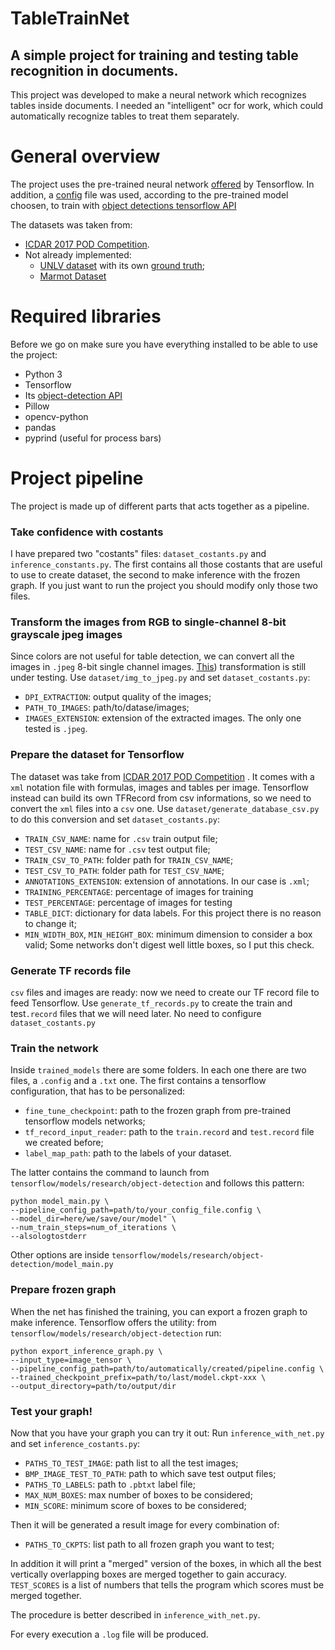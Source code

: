 # TableTrainNet
## A simple project for training and testing table recognition in documents.
This project was developed to make a neural network which recognizes tables inside documents.
I needed an "intelligent" ocr for work, which could automatically recognize tables to treat them separately.

# General overview
The project uses the pre-trained neural network 
[offered](https://github.com/tensorflow/models/blob/master/research/object_detection/g3doc/detection_model_zoo.md)
by Tensorflow. In addition, a 
[config](https://github.com/tensorflow/models/tree/master/research/object_detection/samples/configs)
file was used, according to the pre-trained model choosen, to train with 
[object detections tensorflow API](https://github.com/tensorflow/models/tree/master/research/object_detection#tensorflow-object-detection-api)

The datasets was taken from:
* [ICDAR 2017 POD Competition](http://www.icst.pku.edu.cn/cpdp/ICDAR2017_PODCompetition/dataset.html).
* Not already implemented:
    * [UNLV dataset](https://github.com/tesseract-ocr/tesseract/wiki/UNLV-Testing-of-Tesseract#downloading-the-images)
    with its own
    [ground truth](http://www.iapr-tc11.org/mediawiki/index.php?title=Table_Ground_Truth_for_the_UW3_and_UNLV_datasets);
    * [Marmot Dataset](http://www.icst.pku.edu.cn/cpdp/data/marmot_data.htm)

# Required libraries
Before we go on make sure you have everything installed to be able to use the project:
* Python 3
* Tensorflow
* Its [object-detection API](https://github.com/tensorflow/models/tree/master/research/object_detection#tensorflow-object-detection-api)
* Pillow
* opencv-python
* pandas
* pyprind (useful for process bars)

# Project pipeline
The project is made up of different parts that acts together as a pipeline.

### Take confidence with costants
I have prepared two "costants" files: `dataset_costants.py` and `inference_constants.py`.
The first contains all those costants that are useful to use to create dataset, the second to make
inference with the frozen graph. If you just want to run the project you should modify only those two files.
 
### Transform the images from RGB to single-channel 8-bit grayscale jpeg images
Since colors are not useful for table detection, we can convert all the images in `.jpeg` 8-bit single channel images.
[This](https://www.researchgate.net/publication/320243569_Table_Detection_Using_Deep_Learning))
transformation is still under testing.
Use `dataset/img_to_jpeg.py` and set `dataset_costants.py`:
* `DPI_EXTRACTION`: output quality of the images;
* `PATH_TO_IMAGES`: path/to/datase/images;
* `IMAGES_EXTENSION`: extension of the extracted images. The only one tested is `.jpeg`.

### Prepare the dataset for Tensorflow
The dataset was take from 
[ICDAR 2017 POD Competition](http://www.icst.pku.edu.cn/cpdp/ICDAR2017_PODCompetition/dataset.html)
. It comes with a `xml` notation file with formulas, images and tables per image.
Tensorflow instead can build its own TFRecord from csv informations, so we need to convert
the `xml` files into a `csv` one.
Use `dataset/generate_database_csv.py` to do this conversion and set `dataset_costants.py`:
* `TRAIN_CSV_NAME`: name for `.csv` train output file; 
* `TEST_CSV_NAME`: name for `.csv` test output file;
* `TRAIN_CSV_TO_PATH`: folder path for `TRAIN_CSV_NAME`;
* `TEST_CSV_TO_PATH`: folder path for `TEST_CSV_NAME`;
* `ANNOTATIONS_EXTENSION`: extension of annotations. In our case is `.xml`;
* `TRAINING_PERCENTAGE`: percentage of images for training
* `TEST_PERCENTAGE`: percentage of images for testing
* `TABLE_DICT`: dictionary for data labels. For this project there is no reason to change it;
* `MIN_WIDTH_BOX`, `MIN_HEIGHT_BOX`: minimum dimension to consider a box valid;
Some networks don't digest well little boxes, so I put this check.

### Generate TF records file
`csv` files and images are ready: now we need to create our TF record file to feed Tensorflow.
Use `generate_tf_records.py` to create the train and test`.record` files that we will need later. No need to configure
`dataset_costants.py`

### Train the network
Inside `trained_models` there are some folders. In each one there are two files, a `.config` and a `.txt` one.
The first contains a tensorflow configuration, that has to be personalized:
* `fine_tune_checkpoint`: path to the frozen graph from pre-trained tensorflow models networks;
* `tf_record_input_reader`: path to the `train.record` and `test.record` file we created before;
* `label_map_path`: path to the labels of your dataset.

The latter contains the command to launch from `tensorflow/models/research/object-detection`
and follows this pattern:
```angular2html
python model_main.py \
--pipeline_config_path=path/to/your_config_file.config \
--model_dir=here/we/save/our/model" \ 
--num_train_steps=num_of_iterations \
--alsologtostderr
```
Other options are inside `tensorflow/models/research/object-detection/model_main.py`

### Prepare frozen graph
When the net has finished the training, you can export a frozen graph to make inference.
Tensorflow offers the utility: from `tensorflow/models/research/object-detection` run:
```angular2html
python export_inference_graph.py \ 
--input_type=image_tensor \
--pipeline_config_path=path/to/automatically/created/pipeline.config \ 
--trained_checkpoint_prefix=path/to/last/model.ckpt-xxx \
--output_directory=path/to/output/dir
```

### Test your graph!
Now that you have your graph you can try it out:
Run `inference_with_net.py` and set `inference_costants.py`:
* `PATHS_TO_TEST_IMAGE`: path list to all the test images;
* `BMP_IMAGE_TEST_TO_PATH`: path to which save test output files;
* `PATHS_TO_LABELS`: path to `.pbtxt` label file;
* `MAX_NUM_BOXES`: max number of boxes to be considered;
* `MIN_SCORE`: minimum score of boxes to be considered;

Then it will be generated a result image for every combination of:
* `PATHS_TO_CKPTS`: list path to all frozen graph you want to test;

In addition it will print a "merged" version of the boxes, in which
all the best vertically overlapping boxes are merged together to gain accuracy. `TEST_SCORES` is a list of
numbers that tells the program which scores must be merged together.

The procedure is better described in `inference_with_net.py`.

For every execution a `.log` file will be produced.

